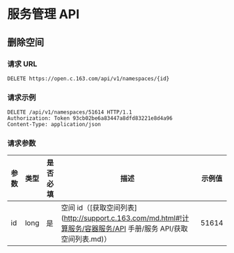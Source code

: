 # 服务管理 API

## 删除空间

### 请求 URL

`DELETE https://open.c.163.com/api/v1/namespaces/{id}`

### 请求示例

```http
DELETE /api/v1/namespaces/51614 HTTP/1.1
Authorization: Token 93cb02be6a83447a8dfd83221e8d4a96
Content-Type: application/json
```

### 请求参数


| 参数 | 类型 | 是否必填 |                   描述                  | 示例值 |
|------|------|----------|-----------------------------------------|--------|
| id   | long | 是       | 空间 id（[获取空间列表](http://support.c.163.com/md.html#!计算服务/容器服务/API 手册/服务 API/获取空间列表.md)） |  51614 |